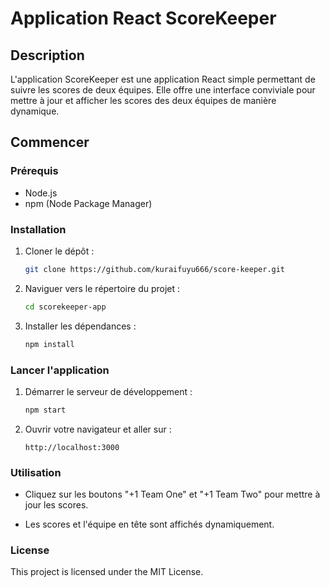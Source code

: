 # Application React ScoreKeeper

## Description
L'application ScoreKeeper est une application React simple permettant de suivre les scores de deux équipes. Elle offre une interface conviviale pour mettre à jour et afficher les scores des deux équipes de manière dynamique.

## Commencer

### Prérequis
- Node.js
- npm (Node Package Manager)

### Installation
1. Cloner le dépôt :
    ```sh
    git clone https://github.com/kuraifuyu666/score-keeper.git
    ```

2. Naviguer vers le répertoire du projet :
    ```sh
    cd scorekeeper-app
    ```

3. Installer les dépendances :
    ```sh
    npm install
    ```

### Lancer l'application

1. Démarrer le serveur de développement :
    ```sh
    npm start
    ```

2. Ouvrir votre navigateur et aller sur :
    ```arduino
    http://localhost:3000
    ```

### Utilisation

- Cliquez sur les boutons "+1 Team One" et "+1 Team Two" pour mettre à jour les scores.

- Les scores et l'équipe en tête sont affichés dynamiquement.


### License

This project is licensed under the MIT License.